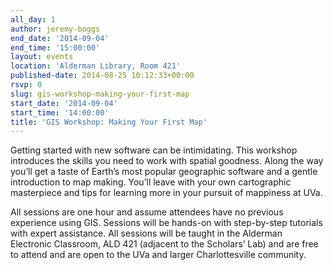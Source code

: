 ```yaml
---
all_day: 1
author: jeremy-boggs
end_date: '2014-09-04'
end_time: '15:00:00'
layout: events
location: 'Alderman Library, Room 421'
published-date: 2014-08-25 10:12:33+00:00
rsvp: 0
slug: gis-workshop-making-your-first-map
start_date: '2014-09-04'
start_time: '14:00:00'
title: 'GIS Workshop: Making Your First Map'
---
```


Getting started with new software can be intimidating. This workshop introduces the skills you need to work with spatial goodness. Along the way you’ll get a taste of Earth’s most popular geographic software and a gentle introduction to map making. You’ll leave with your own cartographic masterpiece and tips for learning more in your pursuit of mappiness at UVa.

All sessions are one hour and assume attendees have no previous experience using GIS. Sessions will be hands-on with step-by-step tutorials with expert assistance. All sessions will be taught in the Alderman Electronic Classroom, ALD 421 (adjacent to the Scholars’ Lab) and are free to attend and are open to the UVa and larger Charlottesville community.
